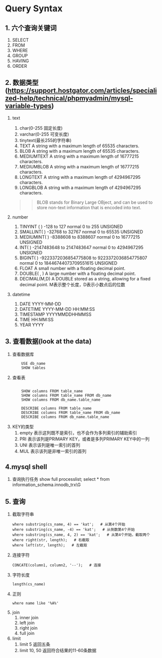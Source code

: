# Query Syntax

## 1. 六个查询关键词
1. SELECT
2. FROM
3. WHERE
4. GROUP
5. HAVING
6. ORDER

## 2. 数据类型(https://support.hostgator.com/articles/specialized-help/technical/phpmyadmin/mysql-variable-types)
1. text
   1. char(0-255 固定长度)
   2. varchar(0-255 可变长度)
   3. tinytext(最长255的字符串)
   4. TEXT	A string with a maximum length of 65535 characters.
   5. BLOB	A string with a maximum length of 65535 characters.
   6. MEDIUMTEXT	A string with a maximum length of 16777215 characters.
   7. MEDIUMBLOB	A string with a maximum length of 16777215 characters.
   8. LONGTEXT	A string with a maximum length of 4294967295 characters.
   9. LONGBLOB	A string with a maximum length of 4294967295 characters.
    >> BLOB stands for Binary Large OBject, and can be used to store non-text information that is encoded into text.

2. number
   1. TINYINT ( )	-128 to 127 normal	0 to 255 UNSIGNED
   2. SMALLINT( )	-32768 to 32767 normal	0 to 65535 UNSIGNED
   3. MEDIUMINT( )	-8388608 to 8388607 normal	0 to 16777215 UNSIGNED
   4. INT( )	-2147483648 to 2147483647 normal	0 to 4294967295 UNSIGNED
   5. BIGINT( )	-9223372036854775808 to 9223372036854775807 normal	0 to 18446744073709551615 UNSIGNED
   6. FLOAT	A small number with a floating decimal point.
   7. DOUBLE( , )	A large number with a floating decimal point.
   8. DECIMAL(M,D)	A DOUBLE stored as a string, allowing for a fixed decimal point. M表示整个长度，D表示小数点后的位数
3. datetime
   1. DATE	YYYY-MM-DD
   2. DATETIME	YYYY-MM-DD HH:MM:SS
   3. TIMESTAMP	YYYYMMDDHHMMSS
   4. TIME	HH:MM:SS
   5. YEAR	YYYY


## 3. 查看数据(look at the data)
1. 查看数据库
    ```
        USE db_name
        SHOW tables
    ```
2. 查看表
    ```

        SHOW columns FROM table_name
        SHOW columns FROM table_name FROM db_name
        SHOW columns FROM db_name.table_name

        DESCRIBE columns FROM table_name
        DESCRIBE columns FROM table_name FROM db_name
        DESCRIBE columns FROM db_name.table_name
    ```
3. KEY的类型
   1. empty 表示这列既不是索引，也不会作为多列索引的辅助索引
   2. PRI   表示该列是PRIMARY KEY，或者是多列PRIMARY KEY中的一列
   3. UNI   表示该列是唯一索引的首列
   4. MUL   表示该列是非唯一索引的首列


## 4.mysql shell

1. 查询执行任务
    show full processlist;
    select * from information_schema.innodb_trx\G


## 5. 查询
1. 截取字符串
    ```
    where substring(cs_name, 4) == 'kat';   # 从第4个开始
    where substring(cs_name, -4) == 'kat';   # 从倒数第4个开始
    where substring(cs_name, 4, 2) == 'kat';   # 从第4个开始，截取两个
    where right(str, length);   # 右截取
    where left(str, length);   # 左截取
    ```
2. 连接字符
    ```
    CONCATE(column1, column2, '--');   # 连接
    ```
3. 字符长度
    ```
    length(cs_name)
    ```
4. 正则
    ```
    where name like '%A%'
    ```
5. join
   1. inner join
   2. left join
   3. right join
   4. full join
6. limit
   1. limit 5   返回五条
   2. limit 10, 50  返回符合结果的11-60条数据

